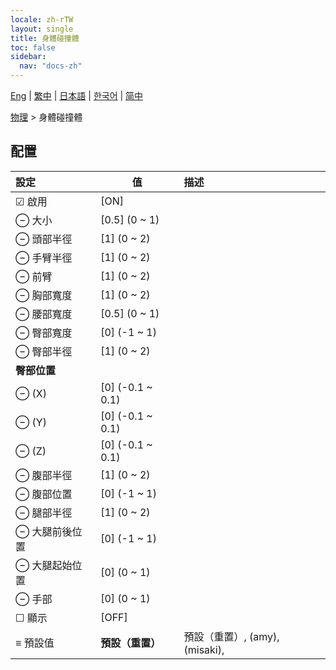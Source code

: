 ```yaml
---
locale: zh-rTW
layout: single
title: 身體碰撞體
toc: false
sidebar:
  nav: "docs-zh"
---
```

[Eng](/dancexr/menu/2025.5/actor/body_colliders) | [繁中](/tw/dancexr/menu/2025.5/actor/body_colliders) | [日本語](/jp/dancexr/menu/2025.5/actor/body_colliders) | [한국어](/kr/dancexr/menu/2025.5/actor/body_colliders) | [简中](/zh/dancexr/menu/2025.5/actor/body_colliders)

[物理](../menu#物理) > 身體碰撞體

## 配置

| 設定 | 值 | 描述 |
| :--- | --- | :--- |
| ☑ 啟用 | [ON] | 
| ⊖ 大小 | [0.5] (0 ~ 1) | 
| ⊖ 頭部半徑 | [1] (0 ~ 2) | 
| ⊖ 手臂半徑 | [1] (0 ~ 2) | 
| ⊖ 前臂 | [1] (0 ~ 2) | 
| ⊖ 胸部寬度 | [1] (0 ~ 2) | 
| ⊖ 腰部寬度 | [0.5] (0 ~ 1) | 
| ⊖ 臀部寬度 | [0] (-1 ~ 1) | 
| ⊖ 臀部半徑 | [1] (0 ~ 2) | 
|  **臀部位置** || 
| ⊖ (X) | [0] (-0.1 ~ 0.1) | 
| ⊖ (Y) | [0] (-0.1 ~ 0.1) | 
| ⊖ (Z) | [0] (-0.1 ~ 0.1) | 
| ⊖ 腹部半徑 | [1] (0 ~ 2) | 
| ⊖ 腹部位置 | [0] (-1 ~ 1) | 
| ⊖ 腿部半徑 | [1] (0 ~ 2) | 
| ⊖ 大腿前後位置 | [0] (-1 ~ 1) | 
| ⊖ 大腿起始位置 | [0] (0 ~ 1) | 
| ⊖ 手部 | [0] (0 ~ 1) | 
| ☐ 顯示 | [OFF] | 
| ≡ 預設值 | **預設（重置）** | 預設（重置）, (amy), (misaki),  |
